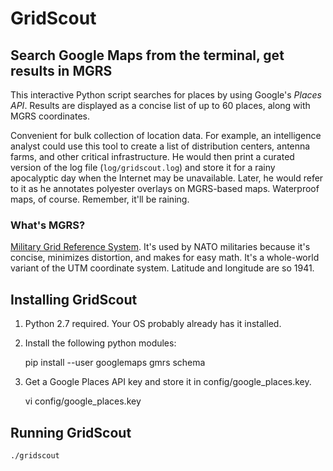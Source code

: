 # GridScout

## Search Google Maps from the terminal, get results in MGRS

This interactive Python script searches for places by using Google's _Places
API_. Results are displayed as a concise list of up to 60 places, along with
MGRS coordinates.

Convenient for bulk collection of location data. For example, an intelligence
analyst could use this tool to create a list of distribution centers, antenna
farms, and other critical infrastructure. He would then print a curated version
of the log file (`log/gridscout.log`) and store it for a rainy apocalyptic
day when the Internet may be unavailable. Later, he would refer to it as he
annotates polyester overlays on MGRS-based maps. Waterproof maps, of course.
Remember, it'll be raining.

### What's MGRS?

[Military Grid Reference
System](https://en.wikipedia.org/wiki/Military_Grid_Reference_System).  It's
used by NATO militaries because it's concise, minimizes distortion, and makes
for easy math. It's a whole-world variant of the UTM coordinate system.
Latitude and longitude are so 1941.

## Installing GridScout

1. Python 2.7 required. Your OS probably already has it installed.

2. Install the following python modules:

    pip install --user googlemaps gmrs schema

3. Get a Google Places API key and store it in config/google_places.key.

    vi config/google_places.key

## Running GridScout

    ./gridscout
